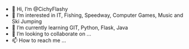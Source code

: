 - 👋 Hi, I’m @CichyFlashy
- 👀 I’m interested in IT, Fishing, Speedway, Computer Games, Music and Ski Jumping
- 🌱 I’m currently learning GIT, Python, Flask, Java
- 💞️ I’m looking to collaborate on ...
- 📫 How to reach me ...

<!---
CichyFlashy/CichyFlashy is a ✨ special ✨ repository because its `README.md` (this file) appears on your GitHub profile.
You can click the Preview link to take a look at your changes.
--->
